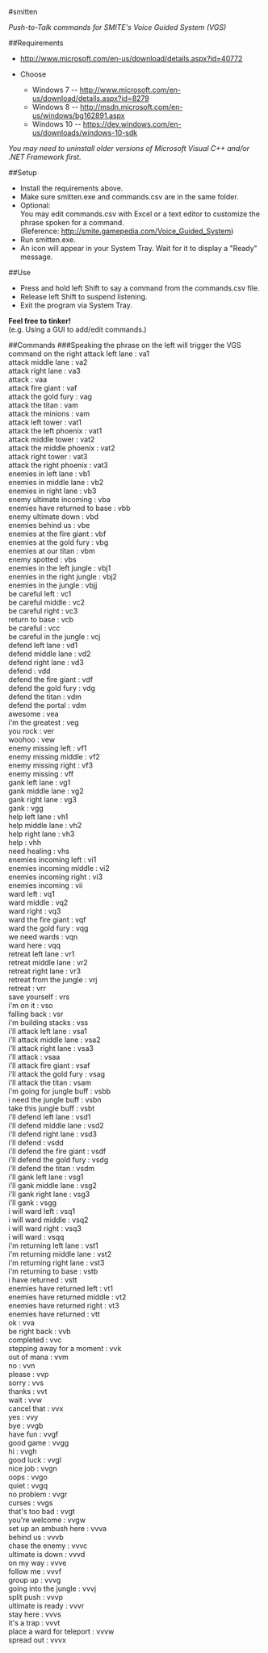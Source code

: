 #smitten

_Push-to-Talk commands for SMITE's Voice Guided System (VGS)_

##Requirements
* http://www.microsoft.com/en-us/download/details.aspx?id=40772

* Choose
	* Windows 7  -- http://www.microsoft.com/en-us/download/details.aspx?id=8279
	* Windows 8  -- http://msdn.microsoft.com/en-us/windows/bg162891.aspx
	* Windows 10 -- https://dev.windows.com/en-us/downloads/windows-10-sdk

_You may need to uninstall older versions of Microsoft Visual C++ and/or .NET Framework first._

##Setup
* Install the requirements above.
* Make sure smitten.exe and commands.csv are in the same folder.
* Optional:  
You may edit commands.csv with Excel or a text editor to customize the phrase spoken for a command.  
(Reference: http://smite.gamepedia.com/Voice_Guided_System)
* Run smitten.exe.
* An icon will appear in your System Tray. Wait for it to display a "Ready" message.  

##Use
* Press and hold left Shift to say a command from the commands.csv file.
* Release left Shift to suspend listening.
* Exit the program via System Tray.

**Feel free to tinker!**  
(e.g. Using a GUI to add/edit commands.)

##Commands
###Speaking the phrase on the left will trigger the VGS command on the right
attack left lane : va1  
attack middle lane : va2  
attack right lane : va3  
attack : vaa  
attack fire giant : vaf  
attack the gold fury : vag  
attack the titan : vam  
attack the minions : vam  
attack left tower : vat1  
attack the left phoenix : vat1  
attack middle tower : vat2  
attack the middle phoenix : vat2  
attack right tower : vat3  
attack the right phoenix : vat3  
enemies in left lane : vb1  
enemies in middle lane : vb2  
enemies in right lane : vb3  
enemy ultimate incoming : vba  
enemies have returned to base : vbb  
enemy ultimate down : vbd  
enemies behind us : vbe  
enemies at the fire giant : vbf  
enemies at the gold fury : vbg  
enemies at our titan : vbm  
enemy spotted : vbs  
enemies in the left jungle : vbj1  
enemies in the right jungle : vbj2  
enemies in the jungle : vbjj  
be careful left : vc1  
be careful middle : vc2  
be careful right : vc3  
return to base : vcb  
be careful : vcc  
be careful in the jungle : vcj  
defend left lane : vd1  
defend middle lane : vd2  
defend right lane : vd3  
defend : vdd  
defend the fire giant : vdf  
defend the gold fury : vdg  
defend the titan : vdm  
defend the portal : vdm  
awesome : vea  
i'm the greatest : veg  
you rock : ver  
woohoo : vew  
enemy missing left : vf1  
enemy missing middle : vf2  
enemy missing right : vf3  
enemy missing : vff  
gank left lane : vg1  
gank middle lane : vg2  
gank right lane : vg3  
gank : vgg  
help left lane : vh1  
help middle lane : vh2  
help right lane : vh3  
help : vhh  
need healing : vhs  
enemies incoming left : vi1  
enemies incoming middle : vi2  
enemies incoming right : vi3  
enemies incoming : vii  
ward left : vq1  
ward middle : vq2  
ward right : vq3  
ward the fire giant : vqf  
ward the gold fury : vqg  
we need wards : vqn  
ward here : vqq  
retreat left lane : vr1  
retreat middle lane : vr2  
retreat right lane : vr3  
retreat from the jungle : vrj  
retreat : vrr  
save yourself : vrs  
i'm on it : vso  
falling back : vsr  
i'm building stacks : vss  
i'll attack left lane : vsa1  
i'll attack middle lane : vsa2  
i'll attack right lane : vsa3  
i'll attack : vsaa  
i'll attack fire giant : vsaf  
i'll attack the gold fury : vsag  
i'll attack the titan : vsam  
i'm going for jungle buff : vsbb  
i need the jungle buff : vsbn  
take this jungle buff : vsbt  
i'll defend left lane : vsd1  
i'll defend middle lane : vsd2  
i'll defend right lane : vsd3  
i'll defend : vsdd  
i'll defend the fire giant : vsdf  
i'll defend the gold fury : vsdg  
i'll defend the titan : vsdm  
i'll gank left lane : vsg1  
i'll gank middle lane : vsg2  
i'll gank right lane : vsg3  
i'll gank : vsgg  
i will ward left : vsq1  
i will ward middle : vsq2  
i will ward right : vsq3  
i will ward : vsqq  
i'm returning left lane : vst1  
i'm returning middle lane : vst2  
i'm returning right lane : vst3  
i'm returning to base : vstb  
i have returned : vstt  
enemies have returned left : vt1  
enemies have returned middle : vt2  
enemies have returned right : vt3  
enemies have returned : vtt  
ok : vva  
be right back : vvb  
completed : vvc  
stepping away for a moment : vvk  
out of mana : vvm  
no : vvn  
please : vvp  
sorry : vvs  
thanks : vvt  
wait : vvw  
cancel that : vvx  
yes : vvy  
bye : vvgb  
have fun : vvgf  
good game : vvgg  
hi : vvgh  
good luck : vvgl  
nice job : vvgn  
oops : vvgo  
quiet : vvgq  
no problem : vvgr  
curses : vvgs  
that's too bad : vvgt  
you're welcome : vvgw  
set up an ambush here : vvva  
behind us : vvvb  
chase the enemy : vvvc  
ultimate is down : vvvd  
on my way : vvve  
follow me : vvvf  
group up : vvvg  
going into the jungle : vvvj  
split push : vvvp  
ultimate is ready : vvvr  
stay here : vvvs  
it's a trap : vvvt  
place a ward for teleport : vvvw  
spread out : vvvx  
